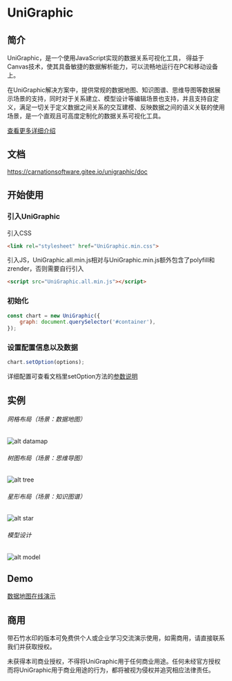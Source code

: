 # UniGraphic

## 简介

UniGraphic，是一个使用JavaScript实现的数据关系可视化工具， 得益于Canvas技术，使其具备敏捷的数据解析能力，可以流畅地运行在PC和移动设备上。

在UniGraphic解决方案中，提供常规的数据地图、知识图谱、思维导图等数据展示场景的支持，同时对于关系建立、模型设计等编辑场景也支持，并且支持自定义，满足一切关于定义数据之间关系的交互建模、反映数据之间的语义关联的使用场景，是一个直观且可高度定制化的数据关系可视化工具。

[查看更多详细介绍](http://www.carnation.com.cn/news_show.php?id=112&type_news=0&menuid=3)

## 文档

https://carnationsoftware.gitee.io/unigraphic/doc

## 开始使用

### 引入UniGraphic
引入CSS
```html
<link rel="stylesheet" href="UniGraphic.min.css">
```
引入JS，UniGraphic.all.min.js相对与UniGraphic.min.js额外包含了polyfill和zrender，否则需要自行引入
```html
<script src="UniGraphic.all.min.js"></script>
```

### 初始化
```javascript
const chart = new UniGraphic({
    graph: document.querySelector('#container'),
});
```

### 设置配置信息以及数据
```javascript
chart.setOption(options);
```
详细配置可查看文档里setOption方法的[参数说明](https://carnationsoftware.gitee.io/unigraphic/doc/UniGraphic.html#setOption)

## 实例

###### 网格布局（场景：数据地图）
![alt datamap](https://carnationsoftware.gitee.io/unigraphic/demo/img/datamap-0.png)

###### 树图布局（场景：思维导图）
![alt tree](https://carnationsoftware.gitee.io/unigraphic/demo/img/tree-0.png)

###### 星形布局（场景：知识图谱）
![alt star](https://carnationsoftware.gitee.io/unigraphic/demo/img/star-0.png)

###### 模型设计
![alt model](https://carnationsoftware.gitee.io/unigraphic/demo/img/table-0.png)

## Demo

[数据地图在线演示](https://carnationsoftware.gitee.io/unigraphic/demo/html/datamap.html?random=1&scale=1&nodeLen=6&lineLen=4)

## 商用

带石竹水印的版本可免费供个人或企业学习交流演示使用，如需商用，请直接联系我们并获取授权。

未获得本司商业授权，不得将UniGraphic用于任何商业用途。任何未经官方授权而将UniGraphic用于商业用途的行为，都将被视为侵权并追究相应法律责任。
